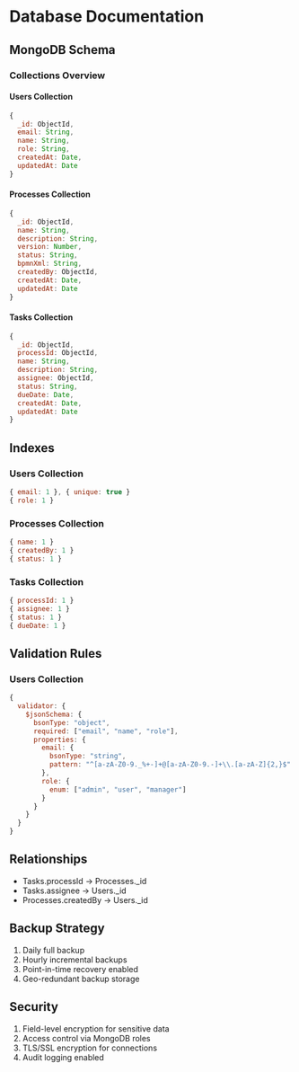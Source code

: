 # Database Documentation

## MongoDB Schema

### Collections Overview

#### Users Collection
```javascript
{
  _id: ObjectId,
  email: String,
  name: String,
  role: String,
  createdAt: Date,
  updatedAt: Date
}
```

#### Processes Collection
```javascript
{
  _id: ObjectId,
  name: String,
  description: String,
  version: Number,
  status: String,
  bpmnXml: String,
  createdBy: ObjectId,
  createdAt: Date,
  updatedAt: Date
}
```

#### Tasks Collection
```javascript
{
  _id: ObjectId,
  processId: ObjectId,
  name: String,
  description: String,
  assignee: ObjectId,
  status: String,
  dueDate: Date,
  createdAt: Date,
  updatedAt: Date
}
```

## Indexes

### Users Collection
```javascript
{ email: 1 }, { unique: true }
{ role: 1 }
```

### Processes Collection
```javascript
{ name: 1 }
{ createdBy: 1 }
{ status: 1 }
```

### Tasks Collection
```javascript
{ processId: 1 }
{ assignee: 1 }
{ status: 1 }
{ dueDate: 1 }
```

## Validation Rules

### Users Collection
```javascript
{
  validator: {
    $jsonSchema: {
      bsonType: "object",
      required: ["email", "name", "role"],
      properties: {
        email: {
          bsonType: "string",
          pattern: "^[a-zA-Z0-9._%+-]+@[a-zA-Z0-9.-]+\\.[a-zA-Z]{2,}$"
        },
        role: {
          enum: ["admin", "user", "manager"]
        }
      }
    }
  }
}
```

## Relationships

- Tasks.processId → Processes._id
- Tasks.assignee → Users._id
- Processes.createdBy → Users._id

## Backup Strategy

1. Daily full backup
2. Hourly incremental backups
3. Point-in-time recovery enabled
4. Geo-redundant backup storage

## Security

1. Field-level encryption for sensitive data
2. Access control via MongoDB roles
3. TLS/SSL encryption for connections
4. Audit logging enabled
